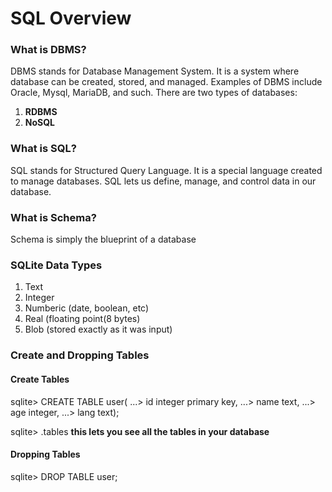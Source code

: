 # SQL Overview

### What is DBMS?
DBMS stands for Database Management System. It is a system where database can be created, stored, and managed.
Examples of DBMS include Oracle, Mysql, MariaDB, and such.
There are two types of databases:
1) **RDBMS**
2) **NoSQL**

### What is SQL?
SQL stands for Structured Query Language. It is a special language created to manage databases.
SQL lets us define, manage, and control data in our database.

### What is Schema?
Schema is simply the blueprint of a database

### SQLite Data Types
1. Text
2. Integer
3. Numberic (date, boolean, etc)
4. Real (floating point(8 bytes)
5. Blob (stored exactly as it was input)

### Create and Dropping Tables
#### Create Tables
sqlite> CREATE TABLE user(
   ...> id integer primary key,
   ...> name text,
   ...> age integer,
   ...> lang text);

sqlite> .tables **this lets you see all the tables in your database**

#### Dropping Tables
sqlite> DROP TABLE user;
